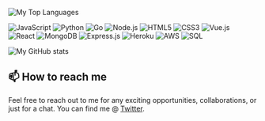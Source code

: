 ![My Top Languages](https://github-readme-stats.vercel.app/api/top-langs/?username=voromade&theme=chartreuse-dark&show_icons=true)

<p>
  <img alt="JavaScript" src="https://img.shields.io/badge/-JavaScript-black?style=flat-square&logo=javascript" />
  <img alt="Python" src="https://img.shields.io/badge/-Python-black?style=flat-square&logo=Python" />
  <img alt="Go" src="https://img.shields.io/badge/-Go-black?style=flat-square&logo=go" />
  <img alt="Node.js" src="https://img.shields.io/badge/-Node.js-black?style=flat-square&logo=Node.js" />
  <img alt="HTML5" src="https://img.shields.io/badge/-HTML5-E34F26?style=flat-square&logo=html5&logoColor=white" />
  <img alt="CSS3" src="https://img.shields.io/badge/-CSS3-1572B6?style=flat-square&logo=css3" />
  <img alt="Vue.js" src="https://img.shields.io/badge/-Vue.js-black?style=flat-square&logo=vue.js" />
  <img alt="React" src="https://img.shields.io/badge/-React-black?style=flat-square&logo=react" />
  <img alt="MongoDB" src="https://img.shields.io/badge/-MongoDB-black?style=flat-square&logo=mongodb" />
  <img alt="Express.js" src="https://img.shields.io/badge/-Express.js-black?style=flat-square&logo=express" />
  <img alt="Heroku" src="https://img.shields.io/badge/-Heroku-430098?style=flat-square&logo=heroku" />
  <img alt="AWS" src="https://img.shields.io/badge/Amazon%20AWS-232F3E?style=flat-square&logo=amazon-aws" />
  <img alt="SQL" src="https://img.shields.io/badge/-SQL-black?style=flat-square&logo=sql" />
</p>

![My GitHub stats](https://github-readme-stats.vercel.app/api?username=voromade&show_icons=true&theme=chartreuse-dark)

## 📫 How to reach me

Feel free to reach out to me for any exciting opportunities, collaborations, or just for a chat. You can find me @ [Twitter](https://twitter.com/voromade).
